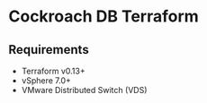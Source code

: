 # Cockroach DB Terraform

## Requirements
* Terraform v0.13+
* vSphere 7.0+
* VMware Distributed Switch (VDS)

